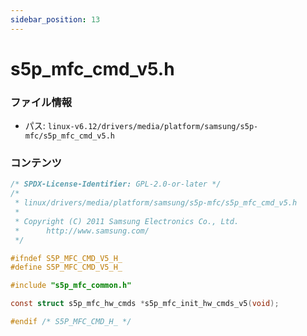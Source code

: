 ```yaml
---
sidebar_position: 13
---
```

# s5p_mfc_cmd_v5.h

### ファイル情報

- パス: `linux-v6.12/drivers/media/platform/samsung/s5p-mfc/s5p_mfc_cmd_v5.h`

### コンテンツ

```h
/* SPDX-License-Identifier: GPL-2.0-or-later */
/*
 * linux/drivers/media/platform/samsung/s5p-mfc/s5p_mfc_cmd_v5.h
 *
 * Copyright (C) 2011 Samsung Electronics Co., Ltd.
 *		http://www.samsung.com/
 */

#ifndef S5P_MFC_CMD_V5_H_
#define S5P_MFC_CMD_V5_H_

#include "s5p_mfc_common.h"

const struct s5p_mfc_hw_cmds *s5p_mfc_init_hw_cmds_v5(void);

#endif /* S5P_MFC_CMD_H_ */

```
